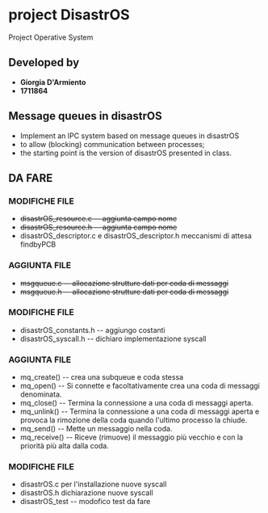# project DisastrOS

Project Operative System

## Developed by
- **Giorgia D'Armiento**
- **1711864**

## Message queues in disastrOS 
- Implement an IPC system based on message queues in disastrOS
- to allow (blocking) communication between processes;
- the starting point is the version of disastrOS presented in class.

## DA FARE

### MODIFICHE FILE
- <del>disastrOS_resource.c -- aggiunta campo nome</del>
- <del>disastrOS_resource.h -- aggiunta campo nome</del> 
- disastrOS_descriptor.c e disastrOS_descriptor.h meccanismi di attesa findbyPCB

### AGGIUNTA FILE
- <del>msgqueue.c -- allocazione strutture dati per coda di messaggi</del>
- <del>msgqueue.h -- allocazione strutture dati per coda di messaggi</del>

### MODIFICHE FILE
- disastrOS_constants.h -- aggiungo costanti
- disastrOS_syscall.h -- dichiaro implementazione syscall

### AGGIUNTA FILE
- mq_create() -- crea una subqueue e coda stessa
- mq_open() -- Si connette e facoltativamente crea una coda di messaggi denominata.
- mq_close() -- Termina la connessione a una coda di messaggi aperta.
- mq_unlink() -- Termina la connessione a una coda di messaggi aperta e provoca la rimozione della coda quando l'ultimo processo la chiude.
- mq_send() -- Mette un messaggio nella coda.
- mq_receive() -- Riceve (rimuove) il messaggio più vecchio e con la priorità più alta dalla coda.

### MODIFICHE FILE
- disastrOS.c per l'installazione nuove syscall
- disastrOS.h dichiarazione nuove syscall
- disastrOS_test -- modofico test da fare

